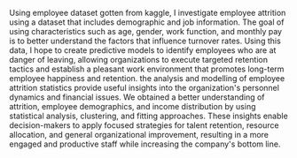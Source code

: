 Using employee dataset gotten from kaggle, I investigate employee attrition using a dataset that includes demographic and job information. The goal of using characteristics such as age, gender, work function, and monthly pay is to better understand the factors that influence turnover rates. Using this data, I hope to create predictive models to identify employees who are at danger of leaving, allowing organizations to execute targeted retention tactics and establish a pleasant work environment that promotes long-term employee happiness and retention.
the analysis and modelling of employee attrition statistics provide useful insights into the organization's personnel dynamics and financial issues. We obtained a better understanding of attrition, employee demographics, and income distribution by using statistical analysis, clustering, and fitting approaches. These insights enable decision-makers to apply focused strategies for talent retention, resource allocation, and general organizational improvement, resulting in a more engaged and productive staff while increasing the company's bottom line.
